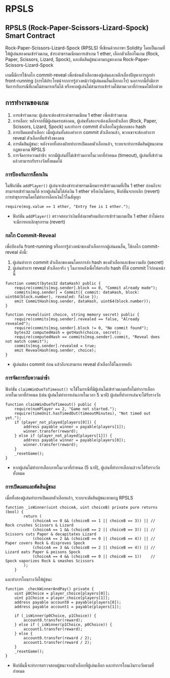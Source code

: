 # RPSLS
## RPSLS (Rock-Paper-Scissors-Lizard-Spock) Smart Contract
Rock-Paper-Scissors-Lizard-Spock (RPSLS) ที่เขียนด้วยภาษา Solidity โดยเป็นเกมที่ให้ผู้เล่นสองคนเข้าร่วมเกม, ชำระค่าธรรมเนียมการเข้าเกม 1 ether, เลือกตัวเลือกในเกม (Rock, Paper, Scissors, Lizard, Spock), และตัดสินผู้ชนะตามกฎของเกม Rock-Paper-Scissors-Lizard-Spock

เกมนี้มีการใช้กลไก commit-reveal เพื่อซ่อนตัวเลือกของผู้เล่นและหลีกเลี่ยงปัญหาการถูกทำ front-running (การได้ประโยชน์จากการรู้ล่วงหน้าว่าผู้เล่นคนอื่นเลือกอะไร) นอกจากนี้ยังมีการจัดการกับกรณีที่เกมไม่สามารถเริ่มได้ หรือหากผู้เล่นไม่สามารถเข้าร่วมได้ตามเวลาที่กำหนดได้อีกด้วย

## การทำงานของเกม
1. การเข้าร่วมเกม: ผู้เล่นจะต้องชำระค่าธรรมเนียม 1 ether เพื่อเข้าร่วมเกม
2. การเลือก: หลังจากที่มีผู้เล่นครบสองคน, ผู้เล่นทั้งสองจะต้องเลือกตัวเลือก (Rock, Paper, Scissors, Lizard, Spock) และทำการ commit ตัวเลือกในรูปแบบของ hash
3. การเปิดเผยตัวเลือก: เมื่อผู้เล่นทั้งสองทำการ commit ตัวเลือกแล้ว, พวกเขาจะต้องทำการ reveal ตัวเลือกที่แท้จริงของตน
4. การตัดสินผู้ชนะ: หลังจากทั้งสองฝ่ายทำการเปิดเผยตัวเลือกแล้ว, ระบบจะทำการตัดสินผู้ชนะตามกฎของเกม RPSLS
5. การจัดการความล่าช้า: หากมีผู้เล่นที่ไม่เข้าร่วมภายในเวลาที่กำหนด (timeout), ผู้เล่นที่เข้าร่วมแล้วสามารถรับรางวัลทั้งหมดได้

### การป้องกันการล็อกเงิน
ในฟังก์ชัน `addPlayer()` ผู้เล่นจะต้องชำระค่าธรรมเนียมการเข้าร่วมเกมที่เป็น 1 ether ก่อนถึงจะสามารถเข้าร่วมเกมได้ หากผู้เล่นไม่ได้ส่งเงิน 1 ether หรือเงินไม่ครบ, ฟังก์ชันจะยกเลิก (revert) การทำธุรกรรมโดยไม่ทำการล็อกเงินไว้ในสัญญา
```
require(msg.value == 1 ether, "Entry fee is 1 ether.");
```
- ฟังก์ชัน `addPlayer()` ตรวจสอบว่าเงินที่ส่งมาพร้อมกับการเข้าร่วมเกมเป็น 1 ether ถ้าไม่ครบจะมีการยกเลิกธุรกรรม (revert)

### กลไก Commit-Reveal
เพื่อป้องกัน front-running หรือการรู้ล่วงหน้าของตัวเลือกจากผู้เล่นคนอื่น, ใช้กลไก commit-reveal ดังนี้:
1. ผู้เล่นทำการ commit ตัวเลือกของตนโดยการส่ง hash ของตัวเลือกและข้อความลับ (secret)
2. ผู้เล่นทำการ reveal ตัวเลือกจริง ๆ ในภายหลังเพื่อให้ตรงกับ hash ที่ได้ commit ไว้ก่อนหน้านี้
```
function commit(bytes32 dataHash) public {
    require(commits[msg.sender].block == 0, "Commit already made");
    commits[msg.sender] = Commit({ commit: dataHash, block: uint64(block.number), revealed: false });
    emit CommitHash(msg.sender, dataHash, uint64(block.number));
}

function reveal(uint choice, string memory secret) public {
    require(commits[msg.sender].revealed == false, "Already revealed");
    require(commits[msg.sender].block != 0, "No commit found");
    bytes32 computedHash = getHash(choice, secret);
    require(computedHash == commits[msg.sender].commit, "Reveal does not match commit");
    commits[msg.sender].revealed = true;
    emit RevealHash(msg.sender, choice);
}
```
- ผู้เล่นต้อง commit ก่อน แล้วถึงจะสามารถ reveal ตัวเลือกได้ในภายหลัง

### การจัดการกับความล่าช้า
ฟังก์ชัน `claimWinDueToTimeout()` จะใช้ในกรณีที่มีผู้เล่นไม่เข้าร่วมเกมหรือไม่ทำการเลือกภายในเวลาที่กำหนด (เช่น ผู้เล่นไม่ทำการเล่นภายในเวลา 5 นาที) ผู้เล่นที่ทำการเล่นจะได้รับรางวัล
```
function claimWinDueToTimeout() public {
    require(numPlayer == 2, "Game not started.");
    require(timeUnit.hasTimedOut(timeoutMinutes), "Not timed out yet.");
    if (player_not_played[players[0]]) {
        address payable winner = payable(players[1]);
        winner.transfer(reward);
    } else if (player_not_played[players[1]]) {
        address payable winner = payable(players[0]);
        winner.transfer(reward);
    }
    _resetGame();
}
```
- หากผู้เล่นไม่ทำการเลือกภายในเวลาที่กำหนด (5 นาที), ผู้เล่นที่ทำการเลือกแล้วจะได้รับรางวัลทั้งหมด

### การเปิดเผยและตัดสินผู้ชนะ
เมื่อทั้งสองผู้เล่นทำการเปิดเผยตัวเลือกแล้ว, ระบบจะตัดสินผู้ชนะตามกฎ RPSLS 
```
function _isWinner(uint choiceA, uint choiceB) private pure returns (bool) {
        return (
            (choiceA == 0 && (choiceB == 1 || choiceB == 3)) || // Rock crushes Scissors & Lizard
            (choiceA == 1 && (choiceB == 2 || choiceB == 3)) || // Scissors cuts Paper & decapitates Lizard
            (choiceA == 2 && (choiceB == 0 || choiceB == 4)) || // Paper covers Rock & disproves Spock
            (choiceA == 3 && (choiceB == 2 || choiceB == 4)) || // Lizard eats Paper & poisons Spock
            (choiceA == 4 && (choiceB == 0 || choiceB == 1))    // Spock vaporizes Rock & smashes Scissors
        );
    }
```
และทำการโอนรางวัลให้ผู้ชนะ
```
function _checkWinnerAndPay() private {
    uint p0Choice = player_choice[players[0]];
    uint p1Choice = player_choice[players[1]];
    address payable account0 = payable(players[0]);
    address payable account1 = payable(players[1]);

    if (_isWinner(p0Choice, p1Choice)) {
        account0.transfer(reward);
    } else if (_isWinner(p1Choice, p0Choice)) {
        account1.transfer(reward);
    } else {
        account0.transfer(reward / 2);
        account1.transfer(reward / 2);
    }
    _resetGame();
}
```
- ฟังก์ชันนี้จะทำการตรวจสอบผู้ชนะจากตัวเลือกที่ผู้เล่นเลือก และทำการโอนเงินรางวัลตามที่กำหนด





